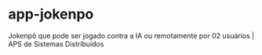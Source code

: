# app-jokenpo
Jokenpô que pode ser jogado contra a IA ou remotamente por 02 usuários | APS de Sistemas Distribuídos

